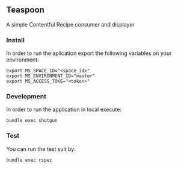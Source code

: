 ## Teaspoon

A simple Contentful Recipe consumer and displayer

### Install
In order to run the aplication export the following variables on your environment:

```
export MS_SPACE_ID="<space_id>"
export MS_ENVIRONMENT_ID="master"
export MS_ACCESS_TOKE="<token>" 
``` 

### Development

In order to run the application in local execute:

```
bundle exec shotgun
``` 

### Test

You can run the test suit by:

```
bundle exec rspec
``` 
